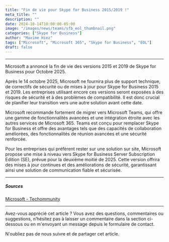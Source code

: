 ```yaml
---
title: "Fin de vie pour Skype for Business 2015/2019 !"
meta_title: ""
description: ""
date: 2024-10-14T10:00:00-05:00
image: "/images/news/teams/sfb_eol_thumbnail.png"
categories: ["Skype for Business"]
author: "Maxime Hiez"
tags: ["Microsoft", "Microsoft 365", "Skype for Business", "EOL"]
draft: false
---
```

---

Microsoft a annoncé la fin de vie des versions 2015 et 2019 de Skype for Business pour Octobre 2025.

Après le 14 octobre 2025, Microsoft ne fournira plus de support technique, de correctifs de sécurité ou de mises à jour pour Skype for Business 2015 et 2019. Les entreprises utilisant encore ces versions seront exposées à des risques de sécurité et à des problèmes de compatibilité. Il est donc crucial de planifier leur transition vers une autre solution avant cette date.

Microsoft recommande fortement de migrer vers Microsoft Teams, qui offre une gamme de fonctionnalités avancées et une intégration étroite avec les autres services de Microsoft 365. Teams est conçu pour remplacer Skype for Business et offre des avantages tels que des capacités de collaboration améliorées, des fonctionnalités de réunion avancées et une sécurité renforcée.

Pour les entreprises qui préfèrent rester sur une solution sur site, Microsoft propose une mise à niveau vers Skype for Business Server Subscription Edition (SE), prévue pour la deuxième moitié de 2025. Cette version offrira des mises à jour continues et des améliorations de sécurité, garantissant ainsi une solution de communication fiable et sécurisée.

---

##### Sources
[Microsoft - Techommunity](https://techcommunity.microsoft.com/blog/skype_for_business_blog/end-of-support-for-skype-for-business-server-2015-and-skype-for-business-server-/4268502)

---


Avez-vous apprécié cet article ? Vous avez des questions, commentaires ou suggestions, n’hésitez pas à laisser un commentaire dans la section ci-dessous ou en m'envoyant un message depuis le formulaire de contact.

N'oubliez pas de nous suivre et de partager cet article.